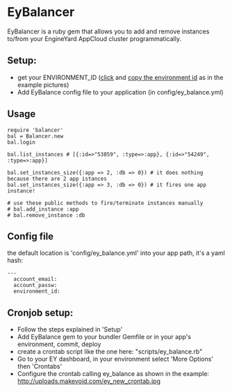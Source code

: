 # EyBalancer

EyBalancer is a ruby gem that allows you to add and remove instances to/from your EngineYard AppCloud cluster programmatically.

## Setup:

* get your ENVIRONMENT_ID ([click](http://uploads.makevoid.com/ey_balance.jpg) and [copy the environment id](http://uploads.makevoid.com/ey_balance_number.jpg) as in the example pictures)
* Add EyBalance config file to your application (in config/ey_balance.yml)

## Usage

    require 'balancer'
    bal = Balancer.new
    bal.login
    
    bal.list_instances # [{:id=>"53859", :type=>:app}, {:id=>"54249", :type=>:app}]
    
    bal.set_instances_size({:app => 2, :db => 0}) # it does nothing because there are 2 app istances 
    bal.set_instances_size({:app => 3, :db => 0}) # it fires one app instance!
    
    # use these public methods to fire/terminate instances manually
    # bal.add_instance :app
    # bal.remove_instance :db


## Config file

the default location is 'config/ey_balance.yml' into your app path, it's a yaml hash:

    --- 
      account_email: 
      account_passw: 
      environment_id:

## Cronjob setup:

* Follow the steps explained in 'Setup'
* Add EyBalance gem to your bundler Gemfile or in your app's environment, commit, deploy
* create a crontab script like the one here: "scripts/ey_balance.rb"
* Go to your EY dashboard, in your environment select 'More Options' then 'Crontabs'
* Configure the crontab calling ey_balance as shown in the example: http://uploads.makevoid.com/ey_new_crontab.jpg

